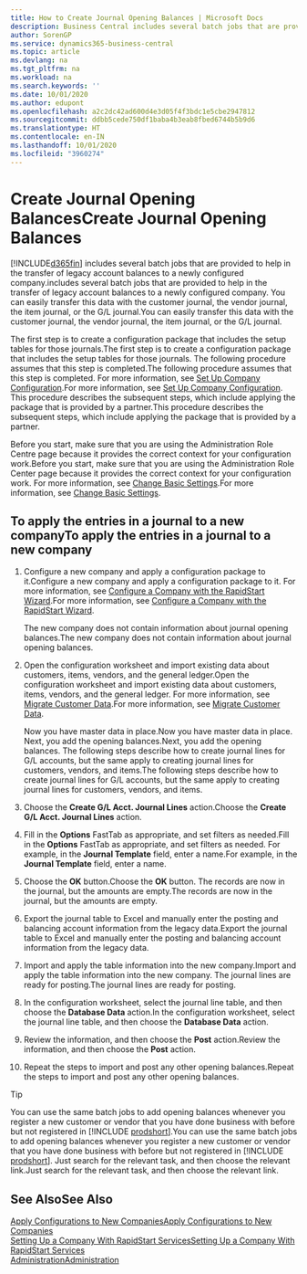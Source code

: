 ```yaml
---
title: How to Create Journal Opening Balances | Microsoft Docs
description: Business Central includes several batch jobs that are provided to help in the transfer of legacy account balances to a newly configured company. You can easily transfer this data with journals postings.
author: SorenGP
ms.service: dynamics365-business-central
ms.topic: article
ms.devlang: na
ms.tgt_pltfrm: na
ms.workload: na
ms.search.keywords: ''
ms.date: 10/01/2020
ms.author: edupont
ms.openlocfilehash: a2c2dc42ad600d4e3d05f4f3bdc1e5cbe2947812
ms.sourcegitcommit: ddbb5cede750df1baba4b3eab8fbed6744b5b9d6
ms.translationtype: HT
ms.contentlocale: en-IN
ms.lasthandoff: 10/01/2020
ms.locfileid: "3960274"
---
```

# <a name="create-journal-opening-balances"></a><span data-ttu-id="e3c9d-104">Create Journal Opening Balances</span><span class="sxs-lookup"><span data-stu-id="e3c9d-104">Create Journal Opening Balances</span></span>

[!INCLUDE[d365fin](includes/d365fin_md.md)] <span data-ttu-id="e3c9d-105">includes several batch jobs that are provided to help in the transfer of legacy account balances to a newly configured company.</span><span class="sxs-lookup"><span data-stu-id="e3c9d-105">includes several batch jobs that are provided to help in the transfer of legacy account balances to a newly configured company.</span></span> <span data-ttu-id="e3c9d-106">You can easily transfer this data with the customer journal, the vendor journal, the item journal, or the G/L journal.</span><span class="sxs-lookup"><span data-stu-id="e3c9d-106">You can easily transfer this data with the customer journal, the vendor journal, the item journal, or the G/L journal.</span></span>

<span data-ttu-id="e3c9d-107">The first step is to create a configuration package that includes the setup tables for those journals.</span><span class="sxs-lookup"><span data-stu-id="e3c9d-107">The first step is to create a configuration package that includes the setup tables for those journals.</span></span> <span data-ttu-id="e3c9d-108">The following procedure assumes that this step is completed.</span><span class="sxs-lookup"><span data-stu-id="e3c9d-108">The following procedure assumes that this step is completed.</span></span> <span data-ttu-id="e3c9d-109">For more information, see [Set Up Company Configuration](admin-set-up-company-configuration.md).</span><span class="sxs-lookup"><span data-stu-id="e3c9d-109">For more information, see [Set Up Company Configuration](admin-set-up-company-configuration.md).</span></span> <span data-ttu-id="e3c9d-110">This procedure describes the subsequent steps, which include applying the package that is provided by a partner.</span><span class="sxs-lookup"><span data-stu-id="e3c9d-110">This procedure describes the subsequent steps, which include applying the package that is provided by a partner.</span></span>  

<span data-ttu-id="e3c9d-111">Before you start, make sure that you are using the Administration Role Centre page because it provides the correct context for your configuration work.</span><span class="sxs-lookup"><span data-stu-id="e3c9d-111">Before you start, make sure that you are using the Administration Role Center page because it provides the correct context for your configuration work.</span></span> <span data-ttu-id="e3c9d-112">For more information, see [Change Basic Settings](ui-change-basic-settings.md).</span><span class="sxs-lookup"><span data-stu-id="e3c9d-112">For more information, see [Change Basic Settings](ui-change-basic-settings.md).</span></span>

## <a name="to-apply-the-entries-in-a-journal-to-a-new-company"></a><span data-ttu-id="e3c9d-113">To apply the entries in a journal to a new company</span><span class="sxs-lookup"><span data-stu-id="e3c9d-113">To apply the entries in a journal to a new company</span></span>

1. <span data-ttu-id="e3c9d-114">Configure a new company and apply a configuration package to it.</span><span class="sxs-lookup"><span data-stu-id="e3c9d-114">Configure a new company and apply a configuration package to it.</span></span> <span data-ttu-id="e3c9d-115">For more information, see [Configure a Company with the RapidStart Wizard](admin-how-to-configure-a-company-with-the-rapidstart-wizard.md).</span><span class="sxs-lookup"><span data-stu-id="e3c9d-115">For more information, see [Configure a Company with the RapidStart Wizard](admin-how-to-configure-a-company-with-the-rapidstart-wizard.md).</span></span>  

    <span data-ttu-id="e3c9d-116">The new company does not contain information about journal opening balances.</span><span class="sxs-lookup"><span data-stu-id="e3c9d-116">The new company does not contain information about journal opening balances.</span></span>  

2. <span data-ttu-id="e3c9d-117">Open the configuration worksheet and import existing data about customers, items, vendors, and the general ledger.</span><span class="sxs-lookup"><span data-stu-id="e3c9d-117">Open the configuration worksheet and import existing data about customers, items, vendors, and the general ledger.</span></span> <span data-ttu-id="e3c9d-118">For more information, see [Migrate Customer Data](admin-migrate-customer-data.md).</span><span class="sxs-lookup"><span data-stu-id="e3c9d-118">For more information, see [Migrate Customer Data](admin-migrate-customer-data.md).</span></span>  

    <span data-ttu-id="e3c9d-119">Now you have master data in place.</span><span class="sxs-lookup"><span data-stu-id="e3c9d-119">Now you have master data in place.</span></span> <span data-ttu-id="e3c9d-120">Next, you add the opening balances.</span><span class="sxs-lookup"><span data-stu-id="e3c9d-120">Next, you add the opening balances.</span></span> <span data-ttu-id="e3c9d-121">The following steps describe how to create journal lines for G/L accounts, but the same apply to creating journal lines for customers, vendors, and items.</span><span class="sxs-lookup"><span data-stu-id="e3c9d-121">The following steps describe how to create journal lines for G/L accounts, but the same apply to creating journal lines for customers, vendors, and items.</span></span>  
3. <span data-ttu-id="e3c9d-122">Choose the **Create G/L Acct. Journal Lines** action.</span><span class="sxs-lookup"><span data-stu-id="e3c9d-122">Choose the **Create G/L Acct. Journal Lines** action.</span></span>  
4. <span data-ttu-id="e3c9d-123">Fill in the **Options** FastTab as appropriate, and set filters as needed.</span><span class="sxs-lookup"><span data-stu-id="e3c9d-123">Fill in the **Options** FastTab as appropriate, and set filters as needed.</span></span> <span data-ttu-id="e3c9d-124">For example, in the **Journal Template** field, enter a name.</span><span class="sxs-lookup"><span data-stu-id="e3c9d-124">For example, in the **Journal Template** field, enter a name.</span></span>  
5. <span data-ttu-id="e3c9d-125">Choose the **OK** button.</span><span class="sxs-lookup"><span data-stu-id="e3c9d-125">Choose the **OK** button.</span></span> <span data-ttu-id="e3c9d-126">The records are now in the journal, but the amounts are empty.</span><span class="sxs-lookup"><span data-stu-id="e3c9d-126">The records are now in the journal, but the amounts are empty.</span></span>  
6. <span data-ttu-id="e3c9d-127">Export the journal table to Excel and manually enter the posting and balancing account information from the legacy data.</span><span class="sxs-lookup"><span data-stu-id="e3c9d-127">Export the journal table to Excel and manually enter the posting and balancing account information from the legacy data.</span></span>
7. <span data-ttu-id="e3c9d-128">Import and apply the table information into the new company.</span><span class="sxs-lookup"><span data-stu-id="e3c9d-128">Import and apply the table information into the new company.</span></span> <span data-ttu-id="e3c9d-129">The journal lines are ready for posting.</span><span class="sxs-lookup"><span data-stu-id="e3c9d-129">The journal lines are ready for posting.</span></span>  
8. <span data-ttu-id="e3c9d-130">In the configuration worksheet, select the journal line table, and then choose the **Database Data** action.</span><span class="sxs-lookup"><span data-stu-id="e3c9d-130">In the configuration worksheet, select the journal line table, and then choose the **Database Data** action.</span></span>  
9. <span data-ttu-id="e3c9d-131">Review the information, and then choose the **Post** action.</span><span class="sxs-lookup"><span data-stu-id="e3c9d-131">Review the information, and then choose the **Post** action.</span></span>  
10. <span data-ttu-id="e3c9d-132">Repeat the steps to import and post any other opening balances.</span><span class="sxs-lookup"><span data-stu-id="e3c9d-132">Repeat the steps to import and post any other opening balances.</span></span>  

> [!TIP]
> <span data-ttu-id="e3c9d-133">You can use the same batch jobs to add opening balances whenever you register a new customer or vendor that you have done business with before but not registered in [!INCLUDE [prodshort](includes/prodshort.md)].</span><span class="sxs-lookup"><span data-stu-id="e3c9d-133">You can use the same batch jobs to add opening balances whenever you register a new customer or vendor that you have done business with before but not registered in [!INCLUDE [prodshort](includes/prodshort.md)].</span></span> <span data-ttu-id="e3c9d-134">Just search for the relevant task, and then choose the relevant link.</span><span class="sxs-lookup"><span data-stu-id="e3c9d-134">Just search for the relevant task, and then choose the relevant link.</span></span>

## <a name="see-also"></a><span data-ttu-id="e3c9d-135">See Also</span><span class="sxs-lookup"><span data-stu-id="e3c9d-135">See Also</span></span>

[<span data-ttu-id="e3c9d-136">Apply Configurations to New Companies</span><span class="sxs-lookup"><span data-stu-id="e3c9d-136">Apply Configurations to New Companies</span></span>](admin-apply-configuration-to-new-companies.md)  
[<span data-ttu-id="e3c9d-137">Setting Up a Company With RapidStart Services</span><span class="sxs-lookup"><span data-stu-id="e3c9d-137">Setting Up a Company With RapidStart Services</span></span>](admin-set-up-a-company-with-rapidstart.md)  
[<span data-ttu-id="e3c9d-138">Administration</span><span class="sxs-lookup"><span data-stu-id="e3c9d-138">Administration</span></span>](admin-setup-and-administration.md)  
